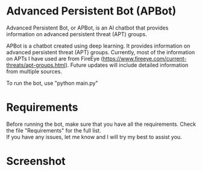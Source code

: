 # Advanced Persistent Bot (APBot)
Advanced Persistent Bot, or APBot, is an AI chatbot that provides information on advanced persistent threat (APT) groups.

APBot is a chatbot created using deep learning. It provides information on advanced persistent threat (APT) groups. Currently, most of the information on APTs I have used are from FireEye (https://www.fireeye.com/current-threats/apt-groups.html). Future updates will include detailed information from multiple sources.

To run the bot, use "python main.py"

# Requirements
Before running the bot, make sure that you have all the requirements. Check the file "Requirements" for the full list.  
If you have any issues, let me know and I will try my best to assist you.

# Screenshot
